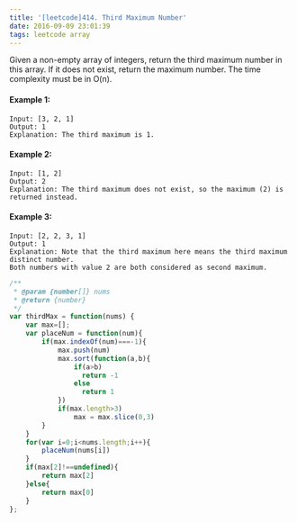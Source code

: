 ```yaml
---
title: '[leetcode]414. Third Maximum Number'
date: 2016-09-09 23:01:39
tags: leetcode array
---
```

Given a non-empty array of integers, return the third maximum number in this array. If it does not exist, return the maximum number. The time complexity must be in O(n).

#### Example 1:
```
Input: [3, 2, 1]
Output: 1
Explanation: The third maximum is 1.
```
#### Example 2:
```
Input: [1, 2]
Output: 2
Explanation: The third maximum does not exist, so the maximum (2) is returned instead.
```
#### Example 3:
```
Input: [2, 2, 3, 1]
Output: 1
Explanation: Note that the third maximum here means the third maximum distinct number.
Both numbers with value 2 are both considered as second maximum.
```

```JavaScript
/**
 * @param {number[]} nums
 * @return {number}
 */
var thirdMax = function(nums) {
    var max=[];
    var placeNum = function(num){
        if(max.indexOf(num)===-1){
            max.push(num)
            max.sort(function(a,b){
                if(a>b)
                  return -1
                else
                  return 1
            })
            if(max.length>3)
                max = max.slice(0,3)
        }
    }
    for(var i=0;i<nums.length;i++){
        placeNum(nums[i])
    }
    if(max[2]!==undefined){
        return max[2]
    }else{
        return max[0]
    }
};
```
